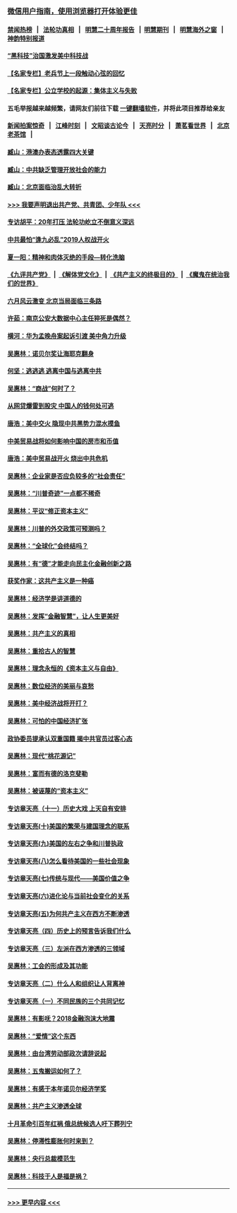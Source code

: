 ### [微信用户指南，使用浏览器打开体验更佳](https://github.com/gfw-breaker/banned-news1/blob/master/indexes/wechat-guide.md?t=0)
#### [禁闻热榜](热点新闻.md?t=0)  &nbsp;&nbsp;|&nbsp;&nbsp; [法轮功真相](https://github.com/gfw-breaker/truth/blob/master/README.md?t=0) &nbsp;&nbsp;|&nbsp;&nbsp; [明慧二十周年报告](https://github.com/gfw-breaker/mh-reports/blob/master/README.md?t=0) &nbsp;&nbsp;|&nbsp;&nbsp;[明慧期刊](https://github.com/gfw-breaker/mh-qikan) &nbsp;&nbsp;|&nbsp;&nbsp; [明慧海外之窗](https://github.com/gfw-breaker/mh-news/blob/master/README.md?t=0) &nbsp;&nbsp;|&nbsp;&nbsp; [神韵特别报道](https://github.com/gfw-breaker/mh-news/blob/master/shenyun.md?t=0)
#### [“黑科技”治国激发美中科技战](../pages/nsc423/n11638056.md?t=02062322) 
#### [【名家专栏】老兵节上一段触动心弦的回忆](../pages/nsc423/n11646016.md?t=02062322) 
#### [【名家专栏】公立学校的起源：集体主义与失败](../pages/nsc423/n11601833.md?t=02062322) 
#### 五毛举报越来越频繁，请网友们前往下载 [一键翻墙软件](https://github.com/gfw-breaker/ssr-accounts)，并将此项目推荐给亲友
#### [新闻拍案惊奇](https://github.com/gfw-breaker/banned-news1/blob/master/pages/link4.md) &nbsp;&nbsp;|&nbsp;&nbsp; [江峰时刻](https://github.com/gfw-breaker/banned-news1/blob/master/pages/link4.md) &nbsp;&nbsp;|&nbsp;&nbsp; [文昭谈古论今](https://github.com/gfw-breaker/banned-news1/blob/master/pages/link4.md) &nbsp;&nbsp;|&nbsp;&nbsp; [天亮时分](https://github.com/gfw-breaker/banned-news1/blob/master/pages/link4.md) &nbsp;&nbsp;|&nbsp;&nbsp; [萧茗看世界](https://github.com/gfw-breaker/banned-news1/blob/master/pages/link4.md) &nbsp;&nbsp;|&nbsp;&nbsp; [北京老茶馆](https://github.com/gfw-breaker/banned-news1/blob/master/pages/link4.md) &nbsp;&nbsp;|&nbsp;&nbsp; 
#### [臧山：港澳办表态透露四大关键](../pages/nsc423/n11421628.md?t=02062322) 
#### [臧山：中共缺乏管理开放社会的能力](../pages/nsc423/n11407457.md?t=02062322) 
#### [臧山：北京面临治乱大转折](../pages/nsc423/n11406895.md?t=02062322) 
#### [>>> 我要声明退出共产党、共青团、少年队 <<<](https://github.com/begood0513/goodnews/blob/master/quit/letter.md) 
#### [专访胡平：20年打压 法轮功屹立不倒意义深远](../pages/nsc423/n11398800.md?t=02062322) 
#### [中共最怕“逢九必乱”2019人权战开火](../pages/nsc423/n11385248.md?t=02062322) 
#### [夏一阳：精神和肉体灭绝的手段—转化洗脑](../pages/nsc423/n11368250.md?t=02062322) 
#### [《九评共产党》](https://github.com/begood0513/9ping.md/blob/master/README.md) &nbsp;|&nbsp; [《解体党文化》](../../../../jtdwh.md/blob/master/README.md)  &nbsp;|&nbsp; [《共产主义的终极目的》](../../../../gczydzjmd.md/blob/master/README.md) &nbsp;|&nbsp; [《魔鬼在统治我们的世界》](../../../../mgztzwmdsj.md/blob/master/README.md) 
#### [六月风云激变 北京当局面临三条路](../pages/nsc423/n11313668.md?t=02062322) 
#### [许茹：南京公安大数据中心主任猝死是偶然？](../pages/nsc423/n11064744.md?t=02062322) 
#### [横河：华为孟晚舟案起诉引渡 美中角力升级](../pages/nsc423/n11027230.md?t=02062322) 
#### [吴惠林：诺贝尔奖让海耶克翻身](../pages/nsc423/n10890049.md?t=02062322) 
#### [何坚：逃逃逃 逃离中国与逃离中共](../pages/nsc423/n10592891.md?t=02062322) 
#### [吴惠林：“商战”何时了？](../pages/nsc423/n10573558.md?t=02062322) 
#### [从网贷爆雷到股灾 中国人的钱何处可逃](../pages/nsc423/n10572800.md?t=02062322) 
#### [唐浩：美中交火 隐现中共黑势力混水摸鱼](../pages/nsc423/n10544040.md?t=02062322) 
#### [中美贸易战将如何影响中国的房市和币值](../pages/nsc423/n10543697.md?t=02062322) 
#### [唐浩：美中贸易战开火 烧出中共危机](../pages/nsc423/n10540126.md?t=02062322) 
#### [吴惠林：企业家是否应负较多的“社会责任”](../pages/nsc423/n10535022.md?t=02062322) 
#### [吴惠林：“川普奇迹”一点都不稀奇](../pages/nsc423/n10512808.md?t=02062322) 
#### [吴惠林：平议“修正资本主义”](../pages/nsc423/n10495724.md?t=02062322) 
#### [吴惠林：川普的外交政策可预测吗？](../pages/nsc423/n10462387.md?t=02062322) 
#### [吴惠林：“全球化”会终结吗？](../pages/nsc423/n10452838.md?t=02062322) 
#### [吴惠林：有“德”才能走向民主化金融创新之路](../pages/nsc423/n10432292.md?t=02062322) 
#### [获奖作家：这共产主义是一种癌](../pages/nsc423/n10431541.md?t=02062322) 
#### [吴惠林：经济学是讲道德的](../pages/nsc423/n10398014.md?t=02062322) 
#### [吴惠林：发挥“金融智慧”，让人生更美好](../pages/nsc423/n10375019.md?t=02062322) 
#### [吴惠林：共产主义的真相](../pages/nsc423/n10351394.md?t=02062322) 
#### [吴惠林：重拾古人的智慧](../pages/nsc423/n10337691.md?t=02062322) 
#### [吴惠林：理念永恒的《资本主义与自由》](../pages/nsc423/n10316274.md?t=02062322) 
#### [吴惠林：数位经济的美丽与哀愁](../pages/nsc423/n10292946.md?t=02062322) 
#### [吴惠林：美中经济战将开打？](../pages/nsc423/n10258825.md?t=02062322) 
#### [吴惠林：可怕的中国经济扩张](../pages/nsc423/n10219147.md?t=02062322) 
#### [政协委员提承认双重国籍 揭中共官员过客心态](../pages/nsc423/n10208809.md?t=02062322) 
#### [吴惠林：现代“桃花源记”](../pages/nsc423/n10185234.md?t=02062322) 
#### [吴惠林：富而有德的洛克斐勒](../pages/nsc423/n10142264.md?t=02062322) 
#### [吴惠林：被诬蔑的“资本主义”](../pages/nsc423/n10124816.md?t=02062322) 
#### [专访章天亮（十一）历史大戏 上天自有安排](../pages/nsc423/n10094905.md?t=02062322) 
#### [专访章天亮(十)美国的繁荣与建国理念的联系](../pages/nsc423/n10094899.md?t=02062322) 
#### [专访章天亮(九)美国的左右之争和川普执政](../pages/nsc423/n10094889.md?t=02062322) 
#### [专访章天亮(八)怎么看待美国的一些社会现象](../pages/nsc423/n10094857.md?t=02062322) 
#### [专访章天亮(七)传统与现代——美国价值之争](../pages/nsc423/n10093140.md?t=02062322) 
#### [专访章天亮(六)进化论与当前社会变化的关系](../pages/nsc423/n10092036.md?t=02062322) 
#### [专访章天亮(五)为何共产主义在西方不断渗透](../pages/nsc423/n10083620.md?t=02062322) 
#### [专访章天亮（四）历史上的预言告诉我们什么](../pages/nsc423/n10083606.md?t=02062322) 
#### [专访章天亮（三）左派在西方渗透的三领域](../pages/nsc423/n10081115.md?t=02062322) 
#### [吴惠林：工会的形成及其功能](../pages/nsc423/n10080633.md?t=02062322) 
#### [专访章天亮（二）什么人和组织让人背离神](../pages/nsc423/n10076637.md?t=02062322) 
#### [专访章天亮（一）不同民族的三个共同记忆](../pages/nsc423/n10074188.md?t=02062322) 
#### [吴惠林：有影呒？2018金融泡沫大地震](../pages/nsc423/n10040534.md?t=02062322) 
#### [吴惠林：“爱情”这个东西](../pages/nsc423/n10019423.md?t=02062322) 
#### [吴惠林：由台湾劳动部政次请辞说起](../pages/nsc423/n9979679.md?t=02062322) 
#### [吴惠林：五鬼搬运如何了？](../pages/nsc423/n9925338.md?t=02062322) 
#### [吴惠林：有感于本年诺贝尔经济学奖](../pages/nsc423/n9871883.md?t=02062322) 
#### [吴惠林：共产主义渗透全球](../pages/nsc423/n9812748.md?t=02062322) 
#### [十月革命引百年红祸 俄总统候选人吁下葬列宁](../pages/nsc423/n9810182.md?t=02062322) 
#### [吴惠林：停滞性膨胀何时来到？](../pages/nsc423/n9764136.md?t=02062322) 
#### [吴惠林：央行总裁模范生](../pages/nsc423/n9728134.md?t=02062322) 
#### [吴惠林：科技于人是福是祸？](../pages/nsc423/n9672982.md?t=02062322) 

----
#### [ >>> 更早内容 <<< ](../indexes/nsc423-earlier.md)
